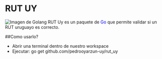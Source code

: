 # RUT UY
![Imagen de Golang](https://miro.medium.com/v2/resize:fit:1400/1*3LJm0IAOHv7fOJuzdDEqFw.png)
RUT Uy es un paquete de <span style='color: blue'>Go</span> que permite validar si un RUT uruguayo es correcto.

##Como usarlo?
- Abrir una terminal dentro de nuestro workspace
- Ejecutar: go get github.com/pedrooyarzun-uy/rut_uy
  
